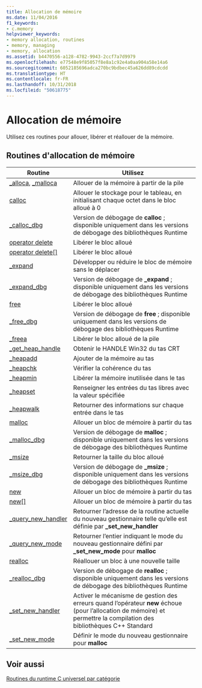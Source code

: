 ```yaml
---
title: Allocation de mémoire
ms.date: 11/04/2016
f1_keywords:
- c.memory
helpviewer_keywords:
- memory allocation, routines
- memory, managing
- memory, allocation
ms.assetid: b4470556-a128-4782-9943-2ccf7a7d9979
ms.openlocfilehash: e77548e9f85057f8e8a1c92e4a0aa904a58e14a6
ms.sourcegitcommit: 6052185696adca270bc9bdbec45a626dd89cdcdd
ms.translationtype: HT
ms.contentlocale: fr-FR
ms.lasthandoff: 10/31/2018
ms.locfileid: "50618775"
---
```

# <a name="memory-allocation"></a>Allocation de mémoire

Utilisez ces routines pour allouer, libérer et réallouer de la mémoire.

## <a name="memory-allocation-routines"></a>Routines d'allocation de mémoire

|Routine|Utilisez|
|-------------|---------|
|[_alloca](../c-runtime-library/reference/alloca.md), [_malloca](../c-runtime-library/reference/malloca.md)|Allouer de la mémoire à partir de la pile|
|[calloc](../c-runtime-library/reference/calloc.md)|Allouer le stockage pour le tableau, en initialisant chaque octet dans le bloc alloué à 0|
|[_calloc_dbg](../c-runtime-library/reference/calloc-dbg.md)|Version de débogage de **calloc** ; disponible uniquement dans les versions de débogage des bibliothèques Runtime|
|[operator delete](../c-runtime-library/operator-delete-crt.md)|Libérer le bloc alloué|
|[operator delete&#91;&#93;](../c-runtime-library/delete-operator-crt.md)|Libérer le bloc alloué|
|[_expand](../c-runtime-library/reference/expand.md)|Développer ou réduire le bloc de mémoire sans le déplacer|
|[_expand_dbg](../c-runtime-library/reference/expand-dbg.md)|Version de débogage de **_expand** ; disponible uniquement dans les versions de débogage des bibliothèques Runtime|
|[free](../c-runtime-library/reference/free.md)|Libérer le bloc alloué|
|[_free_dbg](../c-runtime-library/reference/free-dbg.md)|Version de débogage de **free** ; disponible uniquement dans les versions de débogage des bibliothèques Runtime|
|[_freea](../c-runtime-library/reference/freea.md)|Libérer le bloc alloué de la pile|
|[_get_heap_handle](../c-runtime-library/reference/get-heap-handle.md)|Obtenir le HANDLE Win32 du tas CRT|
|[_heapadd](../c-runtime-library/heapadd.md)|Ajouter de la mémoire au tas|
|[_heapchk](../c-runtime-library/reference/heapchk.md)|Vérifier la cohérence du tas|
|[_heapmin](../c-runtime-library/reference/heapmin.md)|Libérer la mémoire inutilisée dans le tas|
|[_heapset](../c-runtime-library/heapset.md)|Renseigner les entrées du tas libres avec la valeur spécifiée|
|[_heapwalk](../c-runtime-library/reference/heapwalk.md)|Retourner des informations sur chaque entrée dans le tas|
|[malloc](../c-runtime-library/reference/malloc.md)|Allouer un bloc de mémoire à partir du tas|
|[_malloc_dbg](../c-runtime-library/reference/malloc-dbg.md)|Version de débogage de **malloc** ; disponible uniquement dans les versions de débogage des bibliothèques Runtime|
|[_msize](../c-runtime-library/reference/msize.md)|Retourner la taille du bloc alloué|
|[_msize_dbg](../c-runtime-library/reference/msize-dbg.md)|Version de débogage de **_msize** ; disponible uniquement dans les versions de débogage des bibliothèques Runtime|
|[new](../c-runtime-library/operator-new-crt.md)|Allouer un bloc de mémoire à partir du tas|
|[new&#91;&#93;](../c-runtime-library/new-operator-crt.md)|Allouer un bloc de mémoire à partir du tas|
|[_query_new_handler](../c-runtime-library/reference/query-new-handler.md)|Retourner l’adresse de la routine actuelle du nouveau gestionnaire telle qu’elle est définie par **_set_new_handler**|
|[_query_new_mode](../c-runtime-library/reference/query-new-mode.md)|Retourner l’entier indiquant le mode du nouveau gestionnaire défini par **_set_new_mode** pour **malloc**|
|[realloc](../c-runtime-library/reference/realloc.md)|Réallouer un bloc à une nouvelle taille|
|[_realloc_dbg](../c-runtime-library/reference/realloc-dbg.md)|Version de débogage de **realloc** ; disponible uniquement dans les versions de débogage des bibliothèques Runtime|
|[_set_new_handler](../c-runtime-library/reference/set-new-handler.md)|Activer le mécanisme de gestion des erreurs quand l’opérateur **new** échoue (pour l’allocation de mémoire) et permettre la compilation des bibliothèques C++ Standard|
|[_set_new_mode](../c-runtime-library/reference/set-new-mode.md)|Définir le mode du nouveau gestionnaire pour **malloc**|

## <a name="see-also"></a>Voir aussi

[Routines du runtime C universel par catégorie](../c-runtime-library/run-time-routines-by-category.md)<br/>
